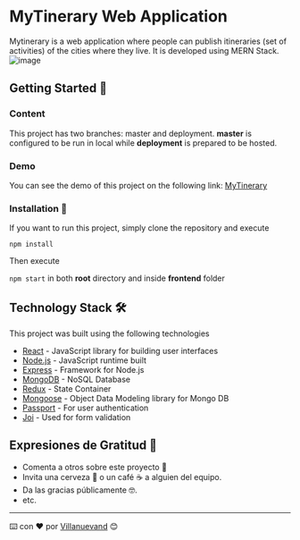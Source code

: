 # MyTinerary Web Application

Mytinerary is a web application where people can publish itineraries (set of activities) of the cities where they live. It is developed using MERN Stack.
![image](frontend/public/mytinerary.gif)

## Getting Started 🚀

### Content

This project has two branches: master and deployment. **master** is configured to be run in local while **deployment** is prepared to be hosted.

### Demo

You can see the demo of this project on the following link: [MyTinerary](https://mytinerary-dansep.herokuapp.com/)

### Installation 🔧

If you want to run this project, simply clone the repository and execute

```npm install```

Then execute

``` npm start ```
in both **root** directory and inside **frontend** folder

<!-- ## Despliegue 📦

_Agrega notas adicionales sobre como hacer deploy_ -->

## Technology Stack 🛠️

This project was built using the following technologies

* [React](https://reactjs.org/) - JavaScript library for building user interfaces
* [Node.js](https://nodejs.org/en/) - JavaScript runtime built
* [Express](https://expressjs.com/) - Framework for Node.js
* [MongoDB](https://www.mongodb.com/) - NoSQL Database
* [Redux](https://react-redux.js.org/) - State Container
* [Mongoose](https://mongoosejs.com/) - Object Data Modeling library for Mongo DB
* [Passport](http://www.passportjs.org/) - For user authentication
* [Joi](https://www.npmjs.com/package/joi) - Used for form validation

## Expresiones de Gratitud 🎁

* Comenta a otros sobre este proyecto 📢
* Invita una cerveza 🍺 o un café ☕ a alguien del equipo. 
* Da las gracias públicamente 🤓.
* etc.

---
⌨️ con ❤️ por [Villanuevand](https://github.com/Villanuevand) 😊
